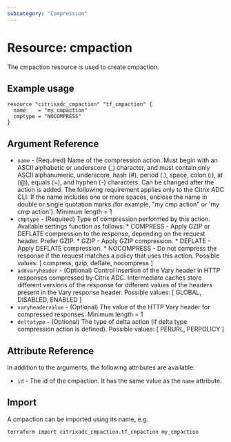```yaml
---
subcategory: "Compression"
---
```


# Resource: cmpaction

The cmpaction resource is used to create cmpaction.


## Example usage

```hcl
resource "citrixadc_cmpaction" "tf_cmpaction" {
  name    = "my_cmpaction"
  cmptype = "NOCOMPRESS"
}

```


## Argument Reference

* `name` - (Required) Name of the compression action. Must begin with an ASCII alphabetic or underscore (_) character, and must contain only ASCII alphanumeric, underscore, hash (#), period (.), space, colon (:), at (@), equals (=), and hyphen (-) characters. Can be changed after the action is added. The following requirement applies only to the Citrix ADC CLI: If the name includes one or more spaces, enclose the name in double or single quotation marks (for example, "my cmp action" or 'my cmp action'). Minimum length =  1
* `cmptype` - (Required) Type of compression performed by this action. Available settings function as follows: * COMPRESS - Apply GZIP or DEFLATE compression to the response, depending on the request header. Prefer GZIP. * GZIP - Apply GZIP compression. * DEFLATE - Apply DEFLATE compression. * NOCOMPRESS - Do not compress the response if the request matches a policy that uses this action. Possible values: [ compress, gzip, deflate, nocompress ]
* `addvaryheader` - (Optional) Control insertion of the Vary header in HTTP responses compressed by Citrix ADC. Intermediate caches store different versions of the response for different values of the headers present in the Vary response header. Possible values: [ GLOBAL, DISABLED, ENABLED ]
* `varyheadervalue` - (Optional) The value of the HTTP Vary header for compressed responses. Minimum length =  1
* `deltatype` - (Optional) The type of delta action (if delta type compression action is defined). Possible values: [ PERURL, PERPOLICY ]


## Attribute Reference

In addition to the arguments, the following attributes are available:

* `id` - The id of the cmpaction. It has the same value as the `name` attribute.


## Import

A cmpaction can be imported using its name, e.g.

```shell
terraform import citrixadc_cmpaction.tf_cmpaction my_cmpaction
```
